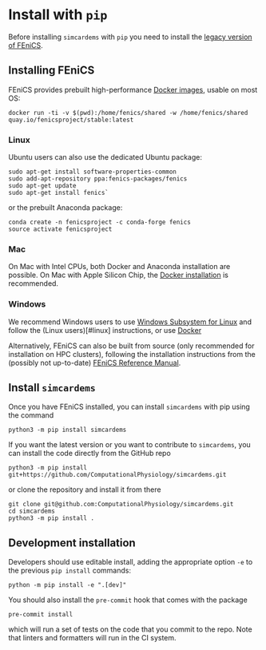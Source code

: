 # Install with `pip`

Before installing `simcardems` with `pip` you need to install the [legacy version of FEniCS](https://fenicsproject.org/download/archive).

## Installing FEniCS

FEniCS provides prebuilt high-performance [Docker images](https://quay.io/repository/fenicsproject/stable), usable on most OS:
```
docker run -ti -v $(pwd):/home/fenics/shared -w /home/fenics/shared quay.io/fenicsproject/stable:latest
```

### Linux

Ubuntu users can also use the dedicated Ubuntu package:
```
sudo apt-get install software-properties-common
sudo add-apt-repository ppa:fenics-packages/fenics
sudo apt-get update
sudo apt-get install fenics`
```

or the prebuilt Anaconda package:
```
conda create -n fenicsproject -c conda-forge fenics
source activate fenicsproject
```

### Mac
On Mac with Intel CPUs, both Docker and Anaconda installation are possible.
On Mac  with Apple Silicon Chip, the [Docker installation](https://quay.io/repository/fenicsproject/stable) is recommended.

### Windows
We recommend Windows users to use [Windows Subsystem for Linux](https://docs.microsoft.com/en-us/windows/wsl/install-win10)
and follow the (Linux users)[#linux] instructions, or use [Docker](https://quay.io/repository/fenicsproject/stable)

Alternatively, FEniCS can also be built from source (only recommended for installation on HPC clusters),
following the installation instructions from the (possibly not up-to-date) [FEniCS Reference Manual](https://fenics.readthedocs.io/en/latest/installation.html).

## Install `simcardems`

Once you have FEniCS installed, you can install `simcardems` with pip using the command
```
python3 -m pip install simcardems
```

If you want the latest version or you want to contribute to `simcardems`,
you can install the code directly from the GitHub repo

```
python3 -m pip install git+https://github.com/ComputationalPhysiology/simcardems.git
```
or clone the repository and install it from there

```
git clone git@github.com:ComputationalPhysiology/simcardems.git
cd simcardems
python3 -m pip install .
```

## Development installation

Developers should use editable install, adding the appropriate option `-e`
to the previous `pip install` commands:
```
python -m pip install -e ".[dev]"
```
You should also install the `pre-commit` hook that comes with the package
```
pre-commit install
```
which will run a set of tests on the code that you commit to the repo.
Note that linters and formatters will run in the CI system.
